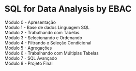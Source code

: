 # SQL for Data Analysis by EBAC
Módulo 0 - Apresentação <br>
Módulo 1 - Base de dados Linguagem SQL <br>
Módulo 2 - Trabalhando com Tabelas <br>
Módulo 3 - Selecionando e Ordenando <br>
Módulo 4 - Filtrando e Seleção Condicional <br>
Módulo 5 - Agregações <br>
Módulo 6 - Trabalhando com Múltiplas Tabelas <br>
Módulo 7 - SQL Avançado <br>
Módulo 8 - Projeto Final
